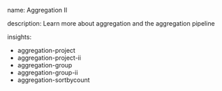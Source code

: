 name: Aggregation II

description: Learn more about aggregation and the aggregation pipeline 

insights:
  - aggregation-project
  - aggregation-project-ii
  - aggregation-group
  - aggregation-group-ii
  - aggregation-sortbycount